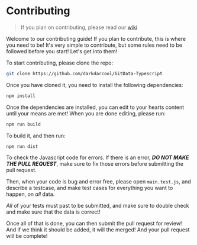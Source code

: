 # Contributing

> If you plan on contributing, please read our [wiki](https://github.com/darkdarcool/GitData-Typescript/wiki)

Welcome to our contributing guide! If you plan to contribute, this is where you need to be! It's very simple to contribute, but some rules need to be followed before you start! Let's get into them!

To start contributing, please clone the repo:

``` bash
git clone https://github.com/darkdarcool/GitData-Typescript
```
Once you have cloned it, you need to install the following dependencies:

``` bash 
npm install
```
Once the dependencies are installed, you can edit to your hearts content until your means are met! When you are done editing, please run:

``` bash
npm run build
```
To build it, and then run:

```
npm run dist
```

To check the Javascript code for errors. If there is an error, ***DO NOT MAKE THE PULL REQUEST***, make sure to fix those errors before submitting the pull request.

Then, when your code is bug and error free, please open `main.test.js`, and describe a testcase, and make test cases for everything you want to happen, on _all_ data. 

_All_ of your tests must past to be submitted, and make sure to double check and make sure that the data is correct!

Once all of that is done, you can then submit the pull request for review! And if we think it should be added, it will the merged! And your pull request will be complete!